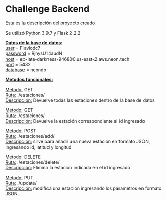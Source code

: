 # Challenge Backend<br>
Esta es la descripción del proyecto creado:<br>

Se utilizó Python 3.9.7 y Flask 2.2.2<br>

<u><b>Datos de la base de datos:<br></b></u>
<u>user</u> = Flaviodc7<br>
<u>password</u> = RjhysU14audN<br>
<u>host</u> = ep-late-darkness-946800.us-east-2.aws.neon.tech<br>
<u>port</u> = 5432<br>
<u>database</u> = neondb<br>

<u><b>Metodos funcionales:<br></b></u>

<u>Metodo:</u> GET<br>
<u>Ruta:</u> ./estaciones/<br>
<u>Descripción:</u> Devuelve todas las estaciones dentro de la base de datos

<u>Metodo:</u> GET<br>
<u>Ruta:</u> ./estaciones/<id><br>
<u>Descripción:</u> Devuelve la estación correspondiente al id ingresado

<u>Metodo:</u> POST<br>
<u>Ruta:</u> ./estaciones/add/<br>
<u>Descripción:</u> sirve para añadir una nueva estación en formato JSON, ingresando id, latitud y longitud

<u>Metodo:</u> DELETE<br>
<u>Ruta:</u> ./estaciones/delete/<id><br>
<u>Descripción:</u> Elimina la estación indicada en el id ingresado

<u>Metodo:</u> PUT<br>
<u>Ruta:</u> ./update/<br>
<u>Descripción:</u> modifica una estación ingresando los parametros en formato JSON.
